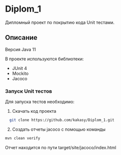 # Diplom_1
Дипломный проект по покрытию кода Unit тестами.

## Описание
Версия Java 11

В проекте используются библиотеки:

- JUnit 4
- Mockito
- Jacoco

### Запуск Unit тестов
Для запуска тестов необходимо:

1. Скачать код проекта
 ```sh
   git clone https://github.com/kakasy/Diplom_1.git
   ```

2. Создать отчеты jacoco с помощью команды
```sh
mvn clean verify
```

Отчет находится по пути target/site/jacoco/index.html

